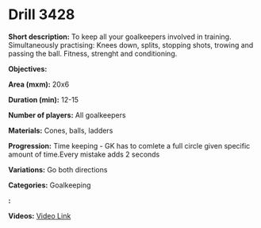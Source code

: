 # Drill 3428

**Short description:**
To keep all your goalkeepers involved in training. Simultaneously practising: Knees down, splits, stopping shots, trowing and passing the ball. Fitness, strenght and conditioning.

**Objectives:**


**Area (mxm):**
20x6

**Duration (min):**
12-15

**Number of players:**
All goalkeepers

**Materials:**
Cones, balls, ladders

**Progression:**
Time keeping - GK has to comlete a full circle given specific amount of time.Every mistake adds 2 seconds

**Variations:**
Go both directions

**Categories:**
Goalkeeping

**:**


**Videos:**
[Video Link](https://www.youtube.com/embed/VFi4AkgaSjk)

